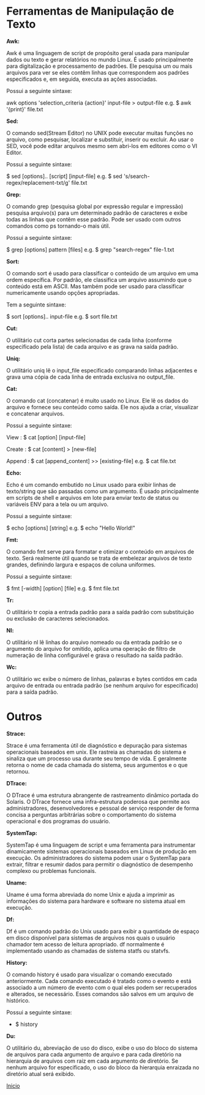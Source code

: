 # **Ferramentas de Manipulação de Texto**

**Awk:**

Awk é uma linguagem de script de propósito geral usada para manipular dados ou texto e gerar relatórios no mundo Linux. É usado principalmente para digitalização e processamento de padrões. Ele pesquisa um ou mais arquivos para ver se eles contêm linhas que correspondem aos padrões especificados e, em seguida, executa as ações associadas.

Possui a seguinte sintaxe:

awk options 'selection_criteria {action}' input-file > output-file e.g. $ awk '{print}' file.txt

**Sed:**

O comando sed(Stream Editor) no UNIX pode executar muitas funções no arquivo, como pesquisar, localizar e substituir, inserir ou excluir. Ao usar o SED, você pode editar arquivos mesmo sem abri-los em editores como o VI Editor.

Possui a seguinte sintaxe:

$ sed [options].. [script] [input-file] e.g. $ sed 's/search-regex/replacement-txt/g' file.txt

**Grep:**

O comando grep (pesquisa global por expressão regular e impressão) pesquisa arquivo(s) para um determinado padrão de caracteres e exibe todas as linhas que contêm esse padrão. Pode ser usado com outros comandos como ps tornando-o mais útil.

Possui a seguinte sintaxe:

$ grep [options] pattern [files] e.g. $ grep "search-regex" file-1.txt

**Sort:**

O comando sort é usado para classificar o conteúdo de um arquivo em uma ordem específica. Por padrão, ele classifica um arquivo assumindo que o conteúdo está em ASCII. Mas também pode ser usado para classificar numericamente usando opções apropriadas.

Tem a seguinte sintaxe:

$ sort [options].. input-file e.g. $ sort file.txt

**Cut:**

O utilitário cut corta partes selecionadas de cada linha (conforme especificado pela lista) de cada arquivo e as grava na saída padrão.

**Uniq:**

O utilitário uniq lê o input_file especificado comparando linhas adjacentes e grava uma cópia de cada linha de entrada exclusiva no output_file.

**Cat:**

O comando cat (concatenar) é muito usado no Linux. Ele lê os dados do arquivo e fornece seu conteúdo como saída. Ele nos ajuda a criar, visualizar e concatenar arquivos.

Possui a seguinte sintaxe:

View : $ cat [option] [input-file]

Create : $ cat [content] > [new-file]

Append : $ cat [append_content] >> [existing-file]
e.g. $ cat file.txt

**Echo:**

Echo é um comando embutido no Linux usado para exibir linhas de texto/string que são passadas como um argumento. É usado principalmente em scripts de shell e arquivos em lote para enviar texto de status ou variáveis ​​ENV para a tela ou um arquivo.

Possui a seguinte sintaxe:

$ echo [options] [string] e.g. $ echo "Hello World!"

**Fmt:**

O comando fmt serve para formatar e otimizar o conteúdo em arquivos de texto. Será realmente útil quando se trata de embelezar arquivos de texto grandes, definindo largura e espaços de coluna uniformes.

Possui a seguinte sintaxe:

$ fmt [-width] [option] [file] e.g. $ fmt file.txt

**Tr:**

O utilitário tr copia a entrada padrão para a saída padrão com substituição ou exclusão de caracteres selecionados.

**Nl:**

O utilitário nl lê linhas do arquivo nomeado ou da entrada padrão se o argumento do arquivo for omitido, aplica uma operação de filtro de numeração de linha configurável e grava o resultado na saída padrão.

**Wc:**

O utilitário wc exibe o número de linhas, palavras e bytes contidos em cada arquivo de entrada ou entrada padrão (se nenhum arquivo for especificado) para a saída padrão.


# **Outros** 

**Strace:**

Strace é uma ferramenta útil de diagnóstico e depuração para sistemas operacionais baseados em unix. Ele rastreia as chamadas do sistema e sinaliza que um processo usa durante seu tempo de vida. E geralmente retorna o nome de cada chamada do sistema, seus argumentos e o que retornou.

**DTrace:**

O DTrace é uma estrutura abrangente de rastreamento dinâmico portada do Solaris. O DTrace fornece uma infra-estrutura poderosa que permite aos administradores, desenvolvedores e pessoal de serviço responder de forma concisa a perguntas arbitrárias sobre o comportamento do sistema operacional e dos programas do usuário.

**SystemTap:**

SystemTap é uma linguagem de script e uma ferramenta para instrumentar dinamicamente sistemas operacionais baseados em Linux de produção em execução. Os administradores do sistema podem usar o SystemTap para extrair, filtrar e resumir dados para permitir o diagnóstico de desempenho complexo ou problemas funcionais.

**Uname:**

Uname é uma forma abreviada do nome Unix e ajuda a imprimir as informações do sistema para hardware e software no sistema atual em execução.

**Df:**

Df é um comando padrão do Unix usado para exibir a quantidade de espaço em disco disponível para sistemas de arquivos nos quais o usuário chamador tem acesso de leitura apropriado. df normalmente é implementado usando as chamadas de sistema statfs ou statvfs.

**History:**

O comando history é usado para visualizar o comando executado anteriormente. Cada comando executado é tratado como o evento e está associado a um número de evento com o qual eles podem ser recuperados e alterados, se necessário. Esses comandos são salvos em um arquivo de histórico.

Possui a seguinte sintaxe:

- $ history

**Du:**

O utilitário du, abreviação de uso do disco, exibe o uso do bloco do sistema de arquivos para cada argumento de arquivo e para cada diretório na hierarquia de arquivos com raiz em cada argumento de diretório. Se nenhum arquivo for especificado, o uso do bloco da hierarquia enraizada no diretório atual será exibido.

[Inicio](../../README.md)